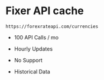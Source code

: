 
# Fixer API cache

`https://forexrateapi.com/currencies`

- 100 API Calls / mo

- Hourly Updates
- No Support
- Historical Data
